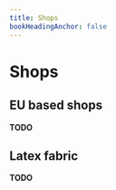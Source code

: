 ```yaml
---
title: Shops
bookHeadingAnchor: false
---
```


# Shops 

## EU based shops

**TODO**


## Latex fabric

**TODO**
